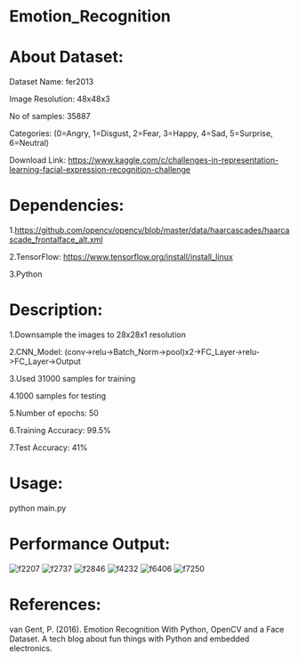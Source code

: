 # Emotion_Recognition

# About Dataset:

Dataset Name: fer2013

Image Resolution: 48x48x3

No of samples: 35887

Categories: (0=Angry, 1=Disgust, 2=Fear, 3=Happy, 4=Sad, 5=Surprise, 6=Neutral)

Download Link: https://www.kaggle.com/c/challenges-in-representation-learning-facial-expression-recognition-challenge

# Dependencies:

1.https://github.com/opencv/opencv/blob/master/data/haarcascades/haarcascade_frontalface_alt.xml

2.TensorFlow: https://www.tensorflow.org/install/install_linux

3.Python

# Description:

1.Downsample the images to 28x28x1 resolution

2.CNN_Model: (conv->relu->Batch_Norm->pool)x2->FC_Layer->relu->FC_Layer->Output

3.Used 31000 samples for training

4.1000 samples for testing

5.Number of epochs: 50

6.Training Accuracy: 99.5%

7.Test Accuracy: 41%

# Usage:

python main.py

# Performance Output:
![f2207](https://user-images.githubusercontent.com/29327349/30575523-f9469080-9d1e-11e7-8d8f-764a16f7aa75.jpg)
![f2737](https://user-images.githubusercontent.com/29327349/30575540-2294cdee-9d1f-11e7-88b4-bfef616dfbcb.jpg)
![f2846](https://user-images.githubusercontent.com/29327349/30575543-2f6b5ee8-9d1f-11e7-99f6-28ed41145ecc.jpg)
![f4232](https://user-images.githubusercontent.com/29327349/30575551-3ced8438-9d1f-11e7-861a-e487d5c44914.jpg)
![f6406](https://user-images.githubusercontent.com/29327349/30575557-4907f910-9d1f-11e7-9bd3-5be6915b05f5.jpg)
![f7250](https://user-images.githubusercontent.com/29327349/30575565-56c4d5fa-9d1f-11e7-9fe3-c2eaef7b74bd.jpg)

# References:

van Gent, P. (2016). Emotion Recognition With Python, OpenCV and a Face Dataset. A tech blog about fun things with Python and embedded electronics.
